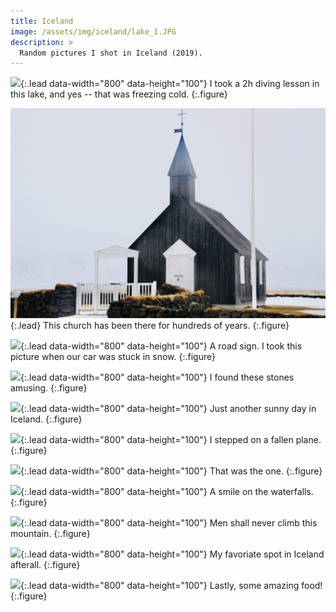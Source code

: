 ```yaml
---
title: Iceland
image: /assets/img/iceland/lake_1.JPG
description: >
  Random pictures I shot in Iceland (2019).
---
```



![](/assets/img/iceland/lake_3.JPG){:.lead data-width="800" data-height="100"}
I took a 2h diving lesson in this lake, and yes -- that was freezing cold.
{:.figure}

![](/assets/img/iceland/church.JPG){:.lead}
This church has been there for hundreds of years.
{:.figure}

![](/assets/img/iceland/roadsign.JPG){:.lead data-width="800" data-height="100"}
A road sign. I took this picture when our car was stuck in snow.
{:.figure}

![](/assets/img/iceland/stone_2.JPG){:.lead data-width="800" data-height="100"}
I found these stones amusing.
{:.figure}

![](/assets/img/iceland/random.JPG){:.lead data-width="800" data-height="100"}
Just another sunny day in Iceland.
{:.figure}

![](/assets/img/iceland/plane_2.JPG){:.lead data-width="800" data-height="100"}
I stepped on a fallen plane.
{:.figure}

![](/assets/img/iceland/plane.JPG){:.lead data-width="800" data-height="100"}
That was the one.
{:.figure}

![](/assets/img/iceland/fall.JPG){:.lead data-width="800" data-height="100"}
A smile on the waterfalls.
{:.figure}

![](/assets/img/iceland/icemountain.JPG){:.lead data-width="800" data-height="100"}
Men shall never climb this mountain.
{:.figure}

![](/assets/img/iceland/lake_2.JPG){:.lead data-width="800" data-height="100"}
My favoriate spot in Iceland afterall.
{:.figure}

![](/assets/img/iceland/food_2.JPG){:.lead data-width="800" data-height="100"}
Lastly, some amazing food!
{:.figure}

